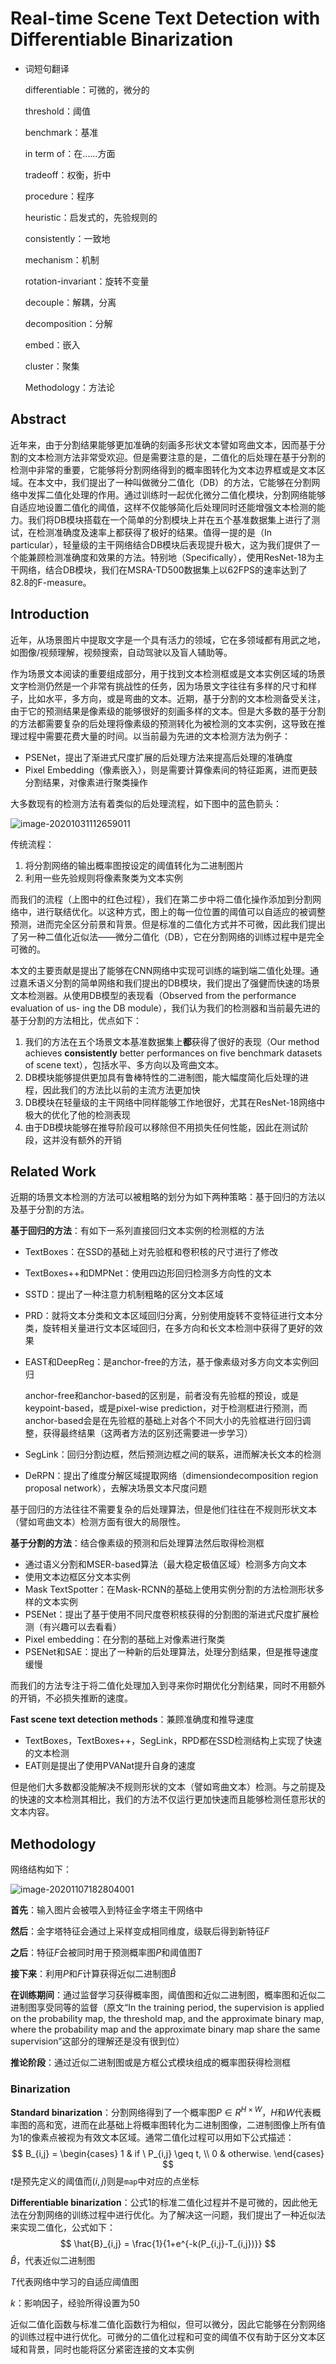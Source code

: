 # Real-time Scene Text Detection with Differentiable Binarization

- 词短句翻译

  differentiable：可微的，微分的

  threshold：阈值

  benchmark：基准

  in term of：在……方面

  tradeoff：权衡，折中 
  
  procedure：程序
  
  heuristic：启发式的，先验规则的
  
  consistently：一致地
  
  mechanism：机制
  
  rotation-invariant：旋转不变量
  
  decouple：解耦，分离
  
  decomposition：分解
  
  embed：嵌入
  
  cluster：聚集
  
  Methodology：方法论

## Abstract

近年来，由于分割结果能够更加准确的刻画多形状文本譬如弯曲文本，因而基于分割的文本检测方法非常受欢迎。但是需要注意的是，二值化的后处理在基于分割的检测中非常的重要，它能够将分割网络得到的概率图转化为文本边界框或是文本区域。在本文中，我们提出了一种叫做微分二值化（DB）的方法，它能够在分割网络中发挥二值化处理的作用。通过训练时一起优化微分二值化模块，分割网络能够自适应地设置二值化的阈值，这样不仅能够简化后处理同时还能增强文本检测的能力。我们将DB模块搭载在一个简单的分割模块上并在五个基准数据集上进行了测试，在检测准确度及速率上都获得了极好的结果。值得一提的是（In particular），轻量级的主干网络结合DB模块后表现提升极大，这为我们提供了一个能兼顾检测准确度和效果的方法。特别地（Specifically），使用ResNet-18为主干网络，结合DB模块，我们在MSRA-TD500数据集上以62FPS的速率达到了82.8的F-measure。

## Introduction

近年，从场景图片中提取文字是一个具有活力的领域，它在多领域都有用武之地，如图像/视频理解，视频搜索，自动驾驶以及盲人辅助等。

作为场景文本阅读的重要组成部分，用于找到文本检测框或是文本实例区域的场景文字检测仍然是一个非常有挑战性的任务，因为场景文字往往有多样的尺寸和样子，比如水平，多方向，或是弯曲的文本。近期，基于分割的文本检测备受关注，由于它的预测结果是像素级的能够很好的刻画多样的文本。但是大多数的基于分割的方法都需要复杂的后处理将像素级的预测转化为被检测的文本实例，这导致在推理过程中需要花费大量的时间。以当前最为先进的文本检测方法为例子：

- PSENet，提出了渐进式尺度扩展的后处理方法来提高后处理的准确度
- Pixel Embedding（像素嵌入），则是需要计算像素间的特征距离，进而更鼓分割结果，对像素进行聚类操作

大多数现有的检测方法有着类似的后处理流程，如下图中的蓝色箭头：

![image-20201031112659011](assets/image-20201031112659011.png)

传统流程：

1. 将分割网络的输出概率图按设定的阈值转化为二进制图片
2. 利用一些先验规则将像素聚类为文本实例

而我们的流程（上图中的红色过程），我们在第二步中将二值化操作添加到分割网络中，进行联结优化。以这种方式，图上的每一位位置的阈值可以自适应的被调整预测，进而完全区分前景和背景。但是标准的二值化方式并不可微，因此我们提出了另一种二值化近似法——微分二值化（DB），它在分割网络的训练过程中是完全可微的。

本文的主要贡献是提出了能够在CNN网络中实现可训练的端到端二值化处理。通过嘉禾语义分割的简单网络和我们提出的DB模块，我们提出了强健而快速的场景文本检测器。从使用DB模型的表现看（Observed from the performance evaluation of us- ing the DB module），我们认为我们的检测器和当前最先进的基于分割的方法相比，优点如下：

1. 我们的方法在五个场景文本基准数据集上**都**获得了很好的表现（Our method achieves **consistently** better performances on five benchmark datasets of scene text），包括水平、多方向以及弯曲文本。
2. DB模块能够提供更加具有鲁棒特性的二进制图，能大幅度简化后处理的进程，因此我们的方法比以前的主流方法更加快
3. DB模块在轻量级的主干网络中同样能够工作地很好，尤其在ResNet-18网络中极大的优化了他的检测表现
4. 由于DB模块能够在推导阶段可以移除但不用损失任何性能，因此在测试阶段，这并没有额外的开销

## Related Work

近期的场景文本检测的方法可以被粗略的划分为如下两种策略：基于回归的方法以及基于分割的方法。

**基于回归的方法**：有如下一系列直接回归文本实例的检测框的方法

- TextBoxes：在SSD的基础上对先验框和卷积核的尺寸进行了修改

- TextBoxes++和DMPNet：使用四边形回归检测多方向性的文本

- SSTD：提出了一种注意力机制粗略的区分文本区域

- PRD：就将文本分类和文本区域回归分离，分别使用旋转不变特征进行文本分类，旋转相关量进行文本区域回归，在多方向和长文本检测中获得了更好的效果

- EAST和DeepReg：是anchor-free的方法，基于像素级对多方向文本实例回归

  anchor-free和anchor-based的区别是，前者没有先验框的预设，或是keypoint-based，或是pixel-wise prediction，对于检测框进行预测，而anchor-based会是在先验框的基础上对各个不同大小的先验框进行回归调整，获得最终结果（这两者方法的区别还需要进一步学习）

- SegLink：回归分割边框，然后预测边框之间的联系，进而解决长文本的检测

- DeRPN：提出了维度分解区域提取网络（dimensiondecomposition region proposal network），去解决场景文本尺度问题

基于回归的方法往往不需要复杂的后处理算法，但是他们往往在不规则形状文本（譬如弯曲文本）检测方面有很大的局限性。

**基于分割的方法**：结合像素级的预测和后处理算法然后取得检测框

- 通过语义分割和MSER-based算法（最大稳定极值区域）检测多方向文本
- 使用文本边框区分文本实例
- Mask TextSpotter：在Mask-RCNN的基础上使用实例分割的方法检测形状多样的文本实例
- PSENet：提出了基于使用不同尺度卷积核获得的分割图的渐进式尺度扩展检测（有兴趣可以去看看）
- Pixel embedding：在分割的基础上对像素进行聚类
- PSENet和SAE：提出了一种新的后处理算法，处理分割结果，但是推导速度缓慢

而我们的方法专注于将二值化处理加入到寻来你时期优化分割结果，同时不用额外的开销，不必损失推断的速度。

**Fast scene text detection methods**：兼顾准确度和推导速度

- TextBoxes，TextBoxes++，SegLink，RPD都在SSD检测结构上实现了快速的文本检测
- EAT则是提出了使用PVANat提升自身的速度

但是他们大多数都没能解决不规则形状的文本（譬如弯曲文本）检测。与之前提及的快速的文本检测其相比，我们的方法不仅运行更加快速而且能够检测任意形状的文本内容。

## Methodology

网络结构如下：

![image-20201107182804001](assets/image-20201107182804001.png)

**首先**：输入图片会被喂入到特征金字塔主干网络中

**然后**：金字塔特征会通过上采样变成相同维度，级联后得到新特征$F$

**之后**：特征$F$会被同时用于预测概率图$P$和阈值图$T$

**接下来**：利用$P$和$F$计算获得近似二进制图$\hat{B}$

**在训练期间**：通过监督学习获得概率图，阈值图和近似二进制图，概率图和近似二进制图享受同等的监督（原文“In the training period, the supervision is applied on the probability map, the threshold map, and the approximate binary map, where the probability map and the approximate binary map share the same supervision”这部分的理解还是没有很到位）

**推论阶段**：通过近似二进制图或是方框公式模块组成的概率图获得检测框

### Binarization

**Standard binarization**：分割网络得到了一个概率图$P \in R^{H \times W}$，$H$和$W$代表概率图的高和宽，进而在此基础上将概率图转化为二进制图像，二进制图像上所有值为1的像素点被视为有效文本区域。通常二值化过程可以用如下公式描述：
$$
B_{i,j} = 
\begin{cases}
1 & if \ P_{i,j} \geq t, \\ 
0 & otherwise.
\end{cases}
$$
$t$是预先定义的阈值而$(i,j)$则是`map`中对应的点坐标

**Differentiable binarization**：公式1的标准二值化过程并不是可微的，因此他无法在分割网络的训练过程中进行优化。为了解决这一问题，我们提出了一种近似法来实现二值化，公式如下：
$$
\hat{B}_{i,j} = \frac{1}{1+e^{-k(P_{i,j}-T_{i,j})}}
$$
$\hat{B}$，代表近似二进制图

$T$代表网络中学习的自适应阈值图

$k$：影响因子，经验所得设置为50

近似二值化函数与标准二值化函数行为相似，但可以微分，因此它能够在分割网络的训练过程中进行优化。可微分的二值化过程和可变的阈值不仅有助于区分文本区域和背景，同时也能将区分紧密连接的文本实例



